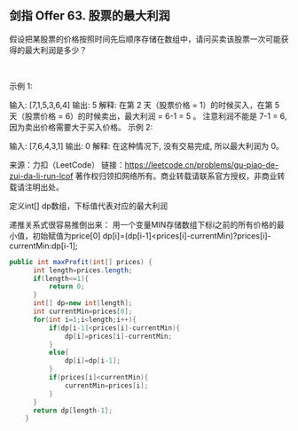 ## 剑指 Offer 63. 股票的最大利润

假设把某股票的价格按照时间先后顺序存储在数组中，请问买卖该股票一次可能获得的最大利润是多少？

 

示例 1:

输入: [7,1,5,3,6,4]
输出: 5
解释: 在第 2 天（股票价格 = 1）的时候买入，在第 5 天（股票价格 = 6）的时候卖出，最大利润 = 6-1 = 5 。
     注意利润不能是 7-1 = 6, 因为卖出价格需要大于买入价格。
示例 2:

输入: [7,6,4,3,1]
输出: 0
解释: 在这种情况下, 没有交易完成, 所以最大利润为 0。

来源：力扣（LeetCode）
链接：https://leetcode.cn/problems/gu-piao-de-zui-da-li-run-lcof
著作权归领扣网络所有。商业转载请联系官方授权，非商业转载请注明出处。

定义int[] dp数组，下标值代表对应的最大利润

递推关系式很容易推倒出来：
用一个变量MIN存储数组下标i之前的所有价格的最小值，初始赋值为price[0]
dp[i]=(dp[i-1]<prices[i]-currentMin)?prices[i]-currentMin:dp[i-1];

```java
public int maxProfit(int[] prices) {
      int length=prices.length;
      if(length<=1){
          return 0;
      }  
      int[] dp=new int[length];
      int currentMin=prices[0];
      for(int i=1;i<length;i++){
          if(dp[i-1]<prices[i]-currentMin){
              dp[i]=prices[i]-currentMin;
          }
          else{
              dp[i]=dp[i-1];
          }
          if(prices[i]<currentMin){
              currentMin=prices[i];
          }
      }
      return dp[length-1];
    }

```